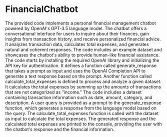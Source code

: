 # FinancialChatbot

The provided code implements a personal financial management chatbot powered by OpenAI's GPT-3.5 language model. The chatbot offers a conversational interface for users to inquire about their finances, gain insights from transaction history, and receive personalized financial advice. It analyzes transaction data, calculates total expenses, and generates natural and coherent responses. The code includes an example dataset and showcases the chatbot's ability to provide human-like financial assistance.
The code starts by installing the required OpenAI library and initializing the API key for authentication.
It defines a function called generate_response that takes a prompt as input and uses the OpenAI Completion API to generate a text response based on the prompt.
Another function called calculate_total_expenses is defined to process and analyze a given dataset. It calculates the total expenses by summing up the amounts of transactions that are not categorized as "income."
The code includes a dataset containing transaction information such as date, amount, category, and description.
A user query is provided as a prompt to the generate_response function, which generates a response from the language model based on the query.
The calculate_total_expenses function is called with the dataset as input to calculate the total expenses.
The generated response and the calculated total expenses are printed to the console, providing the user with the chatbot's response and the financial information.
